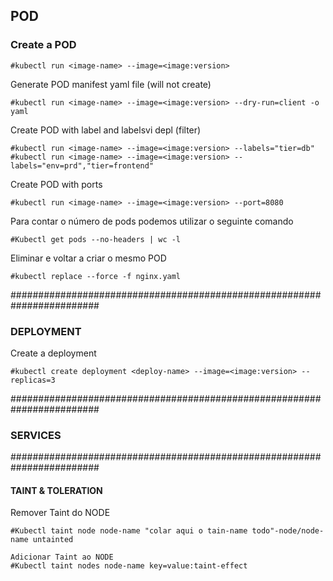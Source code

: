 ## POD

### Create a POD
```
#kubectl run <image-name> --image=<image:version>
```

Generate POD manifest yaml file (will not create)
```
#kubectl run <image-name> --image=<image:version> --dry-run=client -o yaml
```

Create POD with label and labelsvi depl  (filter)
```
#kubectl run <image-name> --image=<image:version> --labels="tier=db"
#kubectl run <image-name> --image=<image:version> --labels="env=prd","tier=frontend"
```

Create POD with ports
```
#kubectl run <image-name> --image=<image:version> --port=8080
```

Para contar o número de pods podemos utilizar o seguinte comando
```
#Kubectl get pods --no-headers | wc -l
```

Eliminar e voltar a criar o mesmo POD
```
#kubectl replace --force -f nginx.yaml
```

########################################################################
### DEPLOYMENT
Create a deployment
```
#kubectl create deployment <deploy-name> --image=<image:version> --replicas=3
```

########################################################################
### SERVICES

########################################################################
#### TAINT & TOLERATION
Remover Taint do NODE
```
#Kubectl taint node node-name "colar aqui o tain-name todo"-node/node-name untainted

Adicionar Taint ao NODE
#Kubectl taint nodes node-name key=value:taint-effect
```
